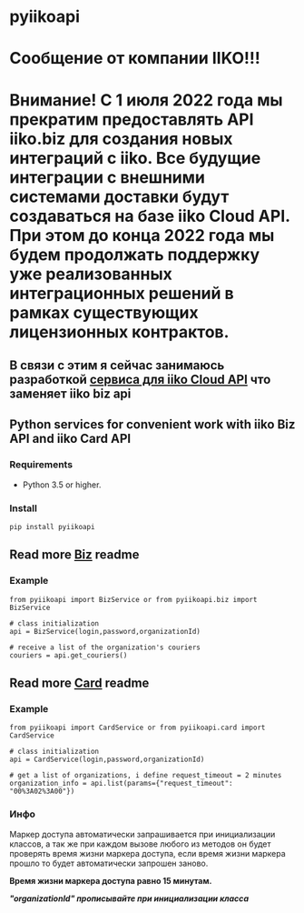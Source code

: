 # pyiikoapi

# Сообщение от компании IIKO!!!
# Внимание! С 1 июля 2022 года мы прекратим предоставлять API iiko.biz для создания новых интеграций с iiko. Все будущие интеграции с внешними системами доставки будут создаваться на базе iiko Cloud API. При этом до конца 2022 года мы будем продолжать поддержку уже реализованных интеграционных решений в рамках существующих лицензионных контрактов.

## В связи с этим я сейчас занимаюсь разработкой [сервиса для iiko Cloud API](https://github.com/kebrick/pyiikocloudapi) что заменяет iiko biz api 


## Python services for convenient work with iiko Biz API and iiko Card API

### Requirements
- Python 3.5 or higher.

### Install
    pip install pyiikoapi
## Read more [Biz](biz/readme.md) readme
### Example
    from pyiikoapi import BizService or from pyiikoapi.biz import BizService

    # class initialization
    api = BizService(login,password,organizationId)
    
    # receive a list of the organization's couriers
    couriers = api.get_couriers()
## Read more [Card](card/readme.md) readme
### Example
    from pyiikoapi import CardService or from pyiikoapi.card import CardService
    
    # class initialization 
    api = CardService(login,password,organizationId)
    
    # get a list of organizations, i define request_timeout = 2 minutes
    organization_info = api.list(params={"request_timeout": "00%3A02%3A00"})

### Инфо
Маркер доступа автоматически запрашивается при инициализации классов, а так же при каждом вызове любого из методов он будет проверять время жизни маркера доступа, если время жизни маркера прошло то будет автоматически запрошен заново.

**Время жизни маркера доступа равно 15 минутам.**

**_"organizationId" прописывайте при инициализации класса_**
